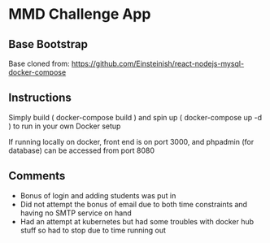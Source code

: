 # MMD Challenge App

Base Bootstrap
---------

Base cloned from: https://github.com/Einsteinish/react-nodejs-mysql-docker-compose

Instructions
---------

Simply build ( docker-compose build ) and spin up ( docker-compose up -d ) to run in your own Docker setup

If running locally on docker, front end is on port 3000, and phpadmin (for database) can be accessed from port 8080

Comments
---------

- Bonus of login and adding students was put in
- Did not attempt the bonus of email due to both time constraints and having no SMTP service on hand
- Had an attempt at kubernetes but had some troubles with docker hub stuff so had to stop due to time running out